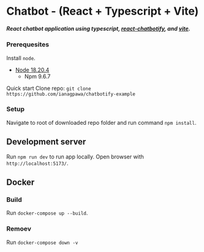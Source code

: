 # Chatbot - (React + Typescript + Vite)
##### React chatbot application using typescript, [react-chatbotify](https://www.npmjs.com/package/react-chatbotify/v/2.0.0-beta.32), and [vite](https://github.com/vitejs/vite).

### Prerequesites
Install `node`.
* [Node 18.20.4](https://nodejs.org/en/blog/release/v18.20.4/)
    * Npm 9.6.7

Quick start
Clone repo: `git clone https://github.com/ianagpawa/chatbotify-example`

### Setup
Navigate to root of downloaded repo folder and run command `npm install`.

## Development server
Run `npm run dev` to run app locally. Open browser with `http://localhost:5173/`.

## Docker
### Build
Run `docker-compose up --build`.

### Remoev
Run `docker-compose down -v`
